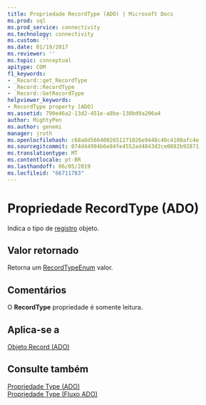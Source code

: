 ```yaml
---
title: Propriedade RecordType (ADO) | Microsoft Docs
ms.prod: sql
ms.prod_service: connectivity
ms.technology: connectivity
ms.custom: ''
ms.date: 01/19/2017
ms.reviewer: ''
ms.topic: conceptual
apitype: COM
f1_keywords:
- _Record::get_RecordType
- _Record::RecordType
- _Record::GetRecordType
helpviewer_keywords:
- RecordType property [ADO]
ms.assetid: 790e46a2-13d2-451e-a8be-130bd9a206a4
author: MightyPen
ms.author: genemi
manager: jroth
ms.openlocfilehash: c68a8d5664002651271026e9448c40c4100afc4e
ms.sourcegitcommit: 074d44994b6e84fe4552ad4843d2ce0882b92871
ms.translationtype: MT
ms.contentlocale: pt-BR
ms.lasthandoff: 06/05/2019
ms.locfileid: "66711783"
---
```

# <a name="recordtype-property-ado"></a>Propriedade RecordType (ADO)
Indica o tipo de [registro](../../../ado/reference/ado-api/record-object-ado.md) objeto.  
  
## <a name="return-value"></a>Valor retornado  
 Retorna um [RecordTypeEnum](../../../ado/reference/ado-api/recordtypeenum.md) valor.  
  
## <a name="remarks"></a>Comentários  
 O **RecordType** propriedade é somente leitura.  
  
## <a name="applies-to"></a>Aplica-se a  
 [Objeto Record (ADO)](../../../ado/reference/ado-api/record-object-ado.md)  
  
## <a name="see-also"></a>Consulte também  
 [Propriedade Type (ADO)](../../../ado/reference/ado-api/type-property-ado.md)   
 [Propriedade Type (Fluxo ADO)](../../../ado/reference/ado-api/type-property-ado-stream.md)
